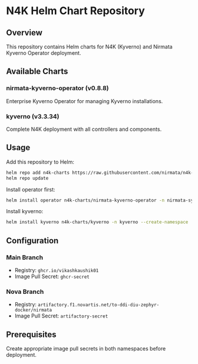 # N4K Helm Chart Repository

## Overview
This repository contains Helm charts for N4K (Kyverno) and Nirmata Kyverno Operator deployment.

## Available Charts

### nirmata-kyverno-operator (v0.8.8)
Enterprise Kyverno Operator for managing Kyverno installations.

### kyverno (v3.3.34)  
Complete N4K deployment with all controllers and components.

## Usage

Add this repository to Helm:
```bash
helm repo add n4k-charts https://raw.githubusercontent.com/nirmata/n4k-deploy/[BRANCH]/
helm repo update
```

Install operator first:
```bash
helm install operator n4k-charts/nirmata-kyverno-operator -n nirmata-system --create-namespace
```

Install kyverno:
```bash
helm install kyverno n4k-charts/kyverno -n kyverno --create-namespace
```

## Configuration

### Main Branch
- Registry: `ghcr.io/vikashkaushik01`
- Image Pull Secret: `ghcr-secret`

### Nova Branch  
- Registry: `artifactory.f1.novartis.net/to-ddi-diu-zephyr-docker/nirmata`
- Image Pull Secret: `artifactory-secret`

## Prerequisites

Create appropriate image pull secrets in both namespaces before deployment.
